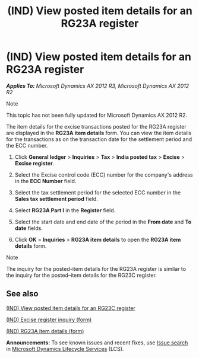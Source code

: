 ﻿---
title: (IND) View posted item details for an RG23A register
TOCTitle: (IND) View posted item details for an RG23A register
ms:assetid: 350236c0-4da4-44b1-b98b-172ac4abd49f
ms:mtpsurl: https://technet.microsoft.com/en-us/library/JJ664605(v=AX.60)
ms:contentKeyID: 49385682
ms.date: 04/18/2014
mtps_version: v=AX.60
---

# (IND) View posted item details for an RG23A register 


_**Applies To:** Microsoft Dynamics AX 2012 R3, Microsoft Dynamics AX 2012 R2_


> [!NOTE]
> <P>This topic has not been fully updated for Microsoft Dynamics AX 2012 R2.</P>



The item details for the excise transactions posted for the RG23A register are displayed in the **RG23A item details** form. You can view the item details for the transactions as on the transaction date for the settlement period and the ECC number.

1.  Click **General ledger** \> **Inquiries** \> **Tax** \> **India posted tax** \> **Excise** \> **Excise register**.

2.  Select the Excise control code (ECC) number for the company's address in the **ECC Number** field.

3.  Select the tax settlement period for the selected ECC number in the **Sales tax settlement period** field.

4.  Select **RG23A Part I** in the **Register** field.

5.  Select the start date and end date of the period in the **From date** and **To date** fields.

6.  Click **OK** \> **Inquiries** \> **RG23A item details** to open the **RG23A item details** form.


> [!NOTE]
> <P>The inquiry for the posted-item details for the RG23A register is similar to the inquiry for the posted–item details for the RG23C register.</P>



## See also

[(IND) View posted item details for an RG23C register](ind-view-posted-item-details-for-an-rg23c-register.md)

[(IND) Excise register inquiry (form)](https://technet.microsoft.com/en-us/library/jj710979\(v=ax.60\))

[(IND) RG23A item details (form)](https://technet.microsoft.com/en-us/library/jj664747\(v=ax.60\))

  
**Announcements:** To see known issues and recent fixes, use [Issue search](http://go.microsoft.com/fwlink/?linkid=389258) in [Microsoft Dynamics Lifecycle Services](http://go.microsoft.com/fwlink/?linkid=306505) (LCS).

